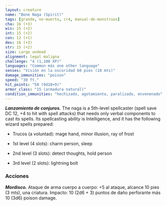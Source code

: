 ```yaml
---
layout: creature
name: "Bone Naga (Spirit)"
tags: [grande, no-muerto, cr4, manual-de-monstruos]
cha: 16 (+3)
wis: 15 (+2)
int: 15 (+2)
con: 12 (+1)
dex: 16 (+3)
str: 15 (+2)
size: Large undead
alignment: legal maligna
challenge: "4 (1,100 XP)"
languages: "Common más one other language"
senses: "Visión en la oscuridad 60 pies (18 mts)"
damage_immunities: "poison"
speed: "30 ft."
hit_points: "58 (9d10+9)"
armor_class: "15 (armadura natural)"
condition_immunities: "hechizado, agotamiento, paralizado, envenenado"
---
```


***Lanzamiento de conjuros.*** The naga is a 5th-level spellcaster (spell save DC 12, +4 to hit with spell attacks) that needs only verbal components to cast its spells. Its spellcasting ability is Intelligence, and it has the following wizard spells prepared:

* Trucos (a voluntad): mage hand, minor illusion, ray of frost

* 1st level (4 slots): charm person, sleep

* 2nd level (3 slots): detect thoughts, hold person

* 3rd level (2 slots): lightning bolt

### Acciones

***Mordisco.*** Ataque de arma cuerpo a cuerpo: +5 al ataque, alcance 10 pies (3 mts), una criatura. Impacto: 10 (2d6 + 3) puntos de daño perforante más 10 (3d6) poison damage.